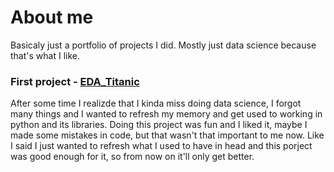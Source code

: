 # About me

Basicaly just a portfolio of projects I did. Mostly just data science because that's what I like. 

### First project - [EDA_Titanic](https://github.com/Spartakusovec/About-me/blob/main/EDA_titanic.py)
After some time I realizde that I kinda miss doing data science, I forgot many things and I wanted to refresh my memory and get used to working in python and its libraries. Doing this project was fun and I liked it, maybe I made some mistakes in code, but that wasn't that important to me now. Like I said I just wanted to refresh what I used to have in head and this porject was good enough for it, so from now on it'll only get better.
